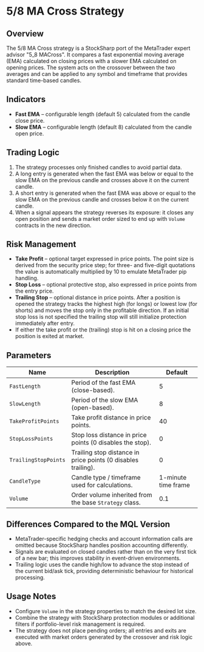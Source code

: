# 5/8 MA Cross Strategy

## Overview
The 5/8 MA Cross strategy is a StockSharp port of the MetaTrader expert advisor "5_8 MACross". It compares a fast exponential moving average (EMA) calculated on closing prices with a slower EMA calculated on opening prices. The system acts on the crossover between the two averages and can be applied to any symbol and timeframe that provides standard time-based candles.

## Indicators
- **Fast EMA** – configurable length (default 5) calculated from the candle close price.
- **Slow EMA** – configurable length (default 8) calculated from the candle open price.

## Trading Logic
1. The strategy processes only finished candles to avoid partial data.
2. A long entry is generated when the fast EMA was below or equal to the slow EMA on the previous candle and crosses above it on the current candle.
3. A short entry is generated when the fast EMA was above or equal to the slow EMA on the previous candle and crosses below it on the current candle.
4. When a signal appears the strategy reverses its exposure: it closes any open position and sends a market order sized to end up with `Volume` contracts in the new direction.

## Risk Management
- **Take Profit** – optional target expressed in price points. The point size is derived from the security price step; for three- and five-digit quotations the value is automatically multiplied by 10 to emulate MetaTrader pip handling.
- **Stop Loss** – optional protective stop, also expressed in price points from the entry price.
- **Trailing Stop** – optional distance in price points. After a position is opened the strategy tracks the highest high (for longs) or lowest low (for shorts) and moves the stop only in the profitable direction. If an initial stop loss is not specified the trailing stop will still initialize protection immediately after entry.
- If either the take profit or the (trailing) stop is hit on a closing price the position is exited at market.

## Parameters
| Name | Description | Default |
| --- | --- | --- |
| `FastLength` | Period of the fast EMA (close-based). | 5 |
| `SlowLength` | Period of the slow EMA (open-based). | 8 |
| `TakeProfitPoints` | Take profit distance in price points. | 40 |
| `StopLossPoints` | Stop loss distance in price points (0 disables the stop). | 0 |
| `TrailingStopPoints` | Trailing stop distance in price points (0 disables trailing). | 0 |
| `CandleType` | Candle type / timeframe used for calculations. | 1-minute time frame |
| `Volume` | Order volume inherited from the base `Strategy` class. | 0.1 |

## Differences Compared to the MQL Version
- MetaTrader-specific hedging checks and account information calls are omitted because StockSharp handles position accounting differently.
- Signals are evaluated on closed candles rather than on the very first tick of a new bar; this improves stability in event-driven environments.
- Trailing logic uses the candle high/low to advance the stop instead of the current bid/ask tick, providing deterministic behaviour for historical processing.

## Usage Notes
- Configure `Volume` in the strategy properties to match the desired lot size.
- Combine the strategy with StockSharp protection modules or additional filters if portfolio-level risk management is required.
- The strategy does not place pending orders; all entries and exits are executed with market orders generated by the crossover and risk logic above.
